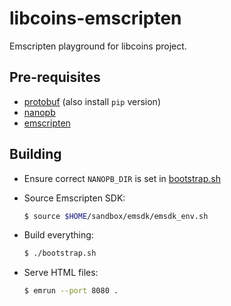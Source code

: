 # libcoins-emscripten

Emscripten playground for libcoins project.

## Pre-requisites

- [protobuf](https://github.com/protocolbuffers/protobuf) (also install `pip` version)
- [nanopb](https://github.com/nanopb/nanopb)
- [emscripten](https://github.com/emscripten-core/emscripten)

## Building

- Ensure correct `NANOPB_DIR` is set in [bootstrap.sh](bootstrap.sh)
- Source Emscripten SDK:

    ```sh
    $ source $HOME/sandbox/emsdk/emsdk_env.sh
    ```

- Build everything:

    ```sh
    $ ./bootstrap.sh
    ```

- Serve HTML files:

    ```sh
    $ emrun --port 8080 .
    ```

